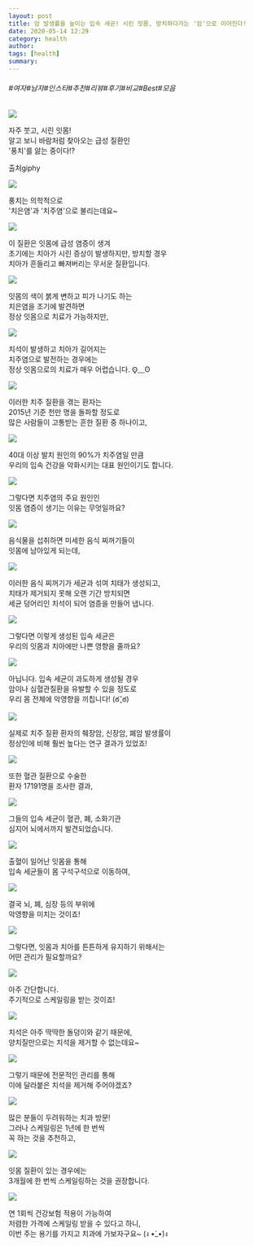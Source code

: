 ```yaml
---
layout: post
title: 암 발생률을 높이는 입속 세균! 시린 잇몸, 방치하다가는 '암'으로 이어진다!
date: 2020-05-14 12:29
category: health
author: 
tags: [health]
summary: 
---
```


###### #여자#남자#인스타#추천#리뷰#후기#비교#Best#모음

  
![](https://t1.daumcdn.net/liveboard/mboon/34a3d70ed59f46e297bc668c75ecd4c1.gif)

자주 붓고, 시린 잇몸!  
알고 보니 바람처럼 찾아오는 급성 질환인  
'풍치'를 앓는 중이다!?  

출처giphy

![](https://img1.daumcdn.net/thumb/R720x0/?fname=https%3A%2F%2Ft1.daumcdn.net%2Fliveboard%2Fmboon%2F9acbd2a268914697806d297e3ac084c6.png)

풍치는 의학적으로  
'치은염'과 '치주염'으로 불리는데요~  

![](https://img1.daumcdn.net/thumb/R720x0/?fname=https%3A%2F%2Ft1.daumcdn.net%2Fliveboard%2Fmboon%2F7b69f2efa493474a9e3d23247ecf5c68.png)

이 질환은 잇몸에 급성 염증이 생겨  
초기에는 치아가 시린 증상이 발생하지만, 방치할 경우  
치아가 흔들리고 빠져버리는 무서운 질환입니다.  

![](https://img1.daumcdn.net/thumb/R720x0/?fname=https%3A%2F%2Ft1.daumcdn.net%2Fliveboard%2Fmboon%2F51b1e0b29f114a929b640f4e41083e46.png)

잇몸의 색이 붉게 변하고 피가 나기도 하는  
치은염을 조기에 발견하면  
정상 잇몸으로 치료가 가능하지만,  

![](https://img1.daumcdn.net/thumb/R720x0/?fname=https%3A%2F%2Ft1.daumcdn.net%2Fliveboard%2Fmboon%2F87bff779071e4f93bb7326b885411d15.png)

치석이 발생하고 치아가 길어지는  
치주염으로 발전하는 경우에는  
정상 잇몸으로의 치료가 매우 어렵습니다. ʘ̥﹏ʘ  

![](https://img1.daumcdn.net/thumb/R720x0/?fname=https%3A%2F%2Ft1.daumcdn.net%2Fliveboard%2Fmboon%2F7a9afab8734a423090b44268ddcf9692.png)

이러한 치주 질환을 겪는 환자는  
2015년 기준 천만 명을 돌파할 정도로  
많은 사람들이 고통받는 흔한 질환 중 하나이고,  

![](https://img1.daumcdn.net/thumb/R720x0/?fname=https%3A%2F%2Ft1.daumcdn.net%2Fliveboard%2Fmboon%2F40d0f04a75ea47529534884e077d3f96.png)

40대 이상 발치 원인의 90%가 치주염일 만큼  
우리의 입속 건강을 악화시키는 대표 원인이기도 합니다.  

![](https://img1.daumcdn.net/thumb/R720x0/?fname=https%3A%2F%2Ft1.daumcdn.net%2Fliveboard%2Fmboon%2Feb79d3b07f1c4a7abc6a26992e8b952c.png)

그렇다면 치주염의 주요 원인인  
잇몸 염증이 생기는 이유는 무엇일까요?  

![](https://t1.daumcdn.net/liveboard/mboon/2e4b447a83d648918ac67ecc28bcccc1.gif)

음식물을 섭취하면 미세한 음식 찌꺼기들이  
잇몸에 남아있게 되는데,  

![](https://img1.daumcdn.net/thumb/R720x0/?fname=https%3A%2F%2Ft1.daumcdn.net%2Fliveboard%2Fmboon%2F4800f5e5a6294c258524ea02a856030b.png)

이러한 음식 찌꺼기가 세균과 섞여 치태가 생성되고,  
치태가 제거되지 못해 오랜 기간 방치되면  
세균 덩어리인 치석이 되어 염증을 만들어 냅니다.  

![](https://img1.daumcdn.net/thumb/R720x0/?fname=https%3A%2F%2Ft1.daumcdn.net%2Fliveboard%2Fmboon%2Ff87ceac76eff4b3dbd6b64f769222bb9.png)

그렇다면 이렇게 생성된 입속 세균은  
우리의 잇몸과 치아에만 나쁜 영향을 줄까요?  

![](https://img1.daumcdn.net/thumb/R720x0/?fname=https%3A%2F%2Ft1.daumcdn.net%2Fliveboard%2Fmboon%2F1cf527addeed4dc7bac36828eaaa9b10.png)

아닙니다. 입속 세균이 과도하게 생성될 경우  
암이나 심혈관질환을 유발할 수 있을 정도로  
우리 몸 전체에 악영향을 끼칩니다! (ఠ ̥̆ ఠ)  

![](https://img1.daumcdn.net/thumb/R720x0/?fname=https%3A%2F%2Ft1.daumcdn.net%2Fliveboard%2Fmboon%2F7b240b45dcdb46988f7e1d017e9121e8.png)

실제로 치주 질환 환자의 췌장암, 신장암, 폐암 발생률이  
정상인에 비해 훨씬 높다는 연구 결과가 있었죠!  

![](https://img1.daumcdn.net/thumb/R720x0/?fname=https%3A%2F%2Ft1.daumcdn.net%2Fliveboard%2Fmboon%2Fe4d5fa04d31140708752a8a393951cb8.png)

또한 혈관 질환으로 수술한  
환자 17191명을 조사한 결과,  

![](https://img1.daumcdn.net/thumb/R720x0/?fname=https%3A%2F%2Ft1.daumcdn.net%2Fliveboard%2Fmboon%2Ff47580dade504c47bb24c52f99cd6177.png)

그들의 입속 세균이 혈관, 폐, 소화기관  
심지어 뇌에서까지 발견되었습니다.  

![](https://t1.daumcdn.net/liveboard/mboon/5b9216792133479a8f97ca7dc3d3ac14.gif)

출혈이 일어난 잇몸을 통해  
입속 세균들이 몸 구석구석으로 이동하여,  

![](https://img1.daumcdn.net/thumb/R720x0/?fname=https%3A%2F%2Ft1.daumcdn.net%2Fliveboard%2Fmboon%2Fdad0bc8d91d44d9d8b1ddc191cb1c58f.png)

결국 뇌, 폐, 심장 등의 부위에  
악영향을 미치는 것이죠!  

![](https://img1.daumcdn.net/thumb/R720x0/?fname=https%3A%2F%2Ft1.daumcdn.net%2Fliveboard%2Fmboon%2F6e6295f2efb04277ba82a874dc16a4b6.png)

그렇다면, 잇몸과 치아를 튼튼하게 유지하기 위해서는  
어떤 관리가 필요할까요?  

![](https://img1.daumcdn.net/thumb/R720x0/?fname=https%3A%2F%2Ft1.daumcdn.net%2Fliveboard%2Fmboon%2F15efba13f87844e4baa5428ace844fb0.png)

아주 간단합니다.  
주기적으로 스케일링을 받는 것이죠!  

![](https://img1.daumcdn.net/thumb/R720x0/?fname=https%3A%2F%2Ft1.daumcdn.net%2Fliveboard%2Fmboon%2F5b5b18a3773243838967997e6dd784f8.png)

치석은 아주 딱딱한 돌덩이와 같기 때문에,  
양치질만으로는 치석을 제거할 수 없는데요~  

![](https://t1.daumcdn.net/liveboard/mboon/c64500078fde4194ad1728e2bdced511.gif)

그렇기 때문에 전문적인 관리를 통해  
이에 달라붙은 치석을 제거해 주어야겠죠?  

![](https://img1.daumcdn.net/thumb/R720x0/?fname=https%3A%2F%2Ft1.daumcdn.net%2Fliveboard%2Fmboon%2Ffbb31269c0314210bcc70bfa6e487068.png)

많은 분들이 두려워하는 치과 방문!  
그러나 스케일링은 1년에 한 번씩  
꼭 하는 것을 추천하고,  

![](https://img1.daumcdn.net/thumb/R720x0/?fname=https%3A%2F%2Ft1.daumcdn.net%2Fliveboard%2Fmboon%2F0727d649b4cf41768379cc38680e5d4b.png)

잇몸 질환이 있는 경우에는  
3개월에 한 번씩 스케일링하는 것을 권장합니다.  

![](https://img1.daumcdn.net/thumb/R720x0/?fname=https%3A%2F%2Ft1.daumcdn.net%2Fliveboard%2Fmboon%2Fe19b2fb7a80a4a4ea077ca0731ba6dd9.png)

연 1회씩 건강보험 적용이 가능하여  
저렴한 가격에 스케일링 받을 수 있다고 하니,  
이번 주는 용기를 가지고 치과에 가보자구요~ (ง •̀_•́)ง